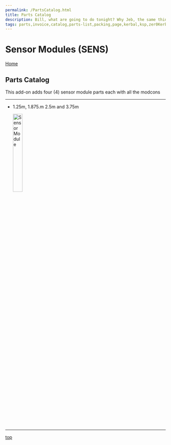 ```yaml
---
permalink: /PartsCatalog.html
title: Parts Catalog
description: Bill, what are going to do tonight? Why Jeb, the same thing we do every night, Take over the world!
tags: parts,invoice,catalog,parts-list,packing,page,kerbal,ksp,zer0Kerbal,zedK
---
```

<!-- PartsCatalog.md v1.1.4.1
Sensor Modules (SENS)
created: 01 Feb 2022
updated: 01 Oct 2022 -->

<script src="https://kit.fontawesome.com/0ea5493613.js" crossorigin="anonymous"></script>
<i class="fa-solid fa-explosion fa-beat-fade fa-3x" style="--fa-beat-fade-opacity: 0.1; --fa-beat-fade-scale: 1.25;color: #FF7E03" ></i>

# Sensor Modules (SENS)

[Home](./index.md)

## Parts Catalog

This add-on adds four (4) sensor module parts each with all the modcons

---

* 1.25m, 1.875.m 2.5m and 3.75m


  <img src="https://raw.githubusercontent.com/zer0Kerbal/SensorModules/master/docs/thumbs/sens-250_icon.png" alt="Sensor Module" width="25%" height="25%" />

---

[top](#parts-catalog)

<!-- this file CC BY-ND 4.0 by zer0Kerbal -->